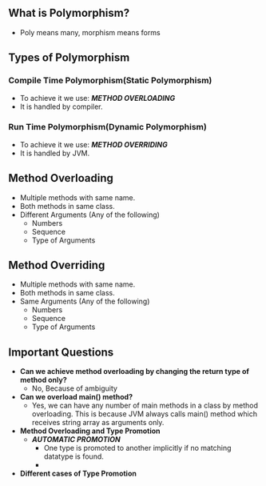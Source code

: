 ## What is Polymorphism?
- Poly means many, morphism means forms

## Types of Polymorphism

### Compile Time Polymorphism(Static Polymorphism)
- To achieve it we use: ***METHOD OVERLOADING***
- It is handled by compiler.
### Run Time Polymorphism(Dynamic Polymorphism)
- To achieve it we use: ***METHOD OVERRIDING***
- It is handled by JVM.

## Method Overloading
- Multiple methods with same name.
- Both methods in same class.
- Different Arguments (Any of the following)
	- Numbers
	- Sequence
	- Type of Arguments
## Method Overriding
- Multiple methods with same name.
- Both methods in same class.
- Same Arguments (Any of the following)
	- Numbers
	- Sequence
	- Type of Arguments
## Important Questions
- **Can we achieve method overloading by changing the return type of method only?**
	- No, Because of ambiguity
- **Can we overload main() method?**
	- Yes, we can have any number of main methods in a class by method overloading. This is because JVM always calls main() method which receives string array as arguments only.
- **Method Overloading and Type Promotion**
	- ***AUTOMATIC PROMOTION***
		- One type is promoted to another implicitly if no matching datatype is found.
		- 
- **Different cases of Type Promotion**